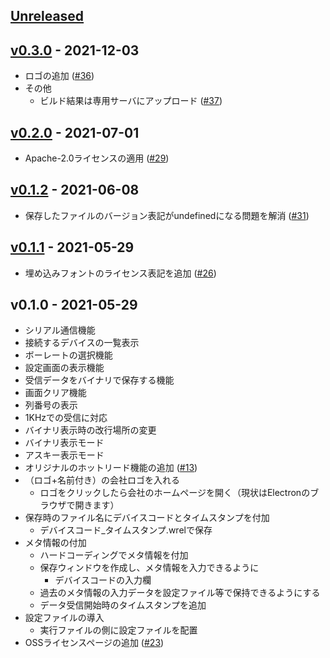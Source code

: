 <a name="unreleased"></a>
## [Unreleased]

<a name="v0.3.0"></a>
## [v0.3.0] - 2021-12-03

- ロゴの追加 ([#36](https://github.com/work-robotics/Serimon/pull/36))
- その他
    - ビルド結果は専用サーバにアップロード ([#37](https://github.com/work-robotics/Serimon/pull/37))

<a name="v0.2.0"></a>
## [v0.2.0] - 2021-07-01

- Apache-2.0ライセンスの適用 ([#29](https://github.com/work-robotics/Serimon/pull/29))


<a name="v0.1.2"></a>
## [v0.1.2] - 2021-06-08

- 保存したファイルのバージョン表記がundefinedになる問題を解消 ([#31](https://github.com/work-robotics/Serimon/pull/31))


<a name="v0.1.1"></a>
## [v0.1.1] - 2021-05-29

- 埋め込みフォントのライセンス表記を追加 ([#26](https://github.com/work-robotics/Serimon/pull/26))

<a name="v0.1.0"></a>
## v0.1.0 - 2021-05-29

- シリアル通信機能
- 接続するデバイスの一覧表示
- ボーレートの選択機能
- 設定画面の表示機能
- 受信データをバイナリで保存する機能
- 画面クリア機能
- 列番号の表示
- 1KHzでの受信に対応 
- バイナリ表示時の改行場所の変更
- バイナリ表示モード
- アスキー表示モード
- オリジナルのホットリード機能の追加 ([#13](https://github.com/work-robotics/Serimon/pull/13))
- （ロゴ+名前付き）の会社ロゴを入れる
    - ロゴをクリックしたら会社のホームページを開く（現状はElectronのブラウザで開きます）
- 保存時のファイル名にデバイスコードとタイムスタンプを付加
    - デバイスコード_タイムスタンプ.wrelで保存
- メタ情報の付加
    - ハードコーディングでメタ情報を付加
    - 保存ウィンドウを作成し、メタ情報を入力できるように
        -  デバイスコードの入力欄
    - 過去のメタ情報の入力データを設定ファイル等で保持できるようにする
    - データ受信開始時のタイムスタンプを追加
- 設定ファイルの導入
    - 実行ファイルの側に設定ファイルを配置 
- OSSライセンスページの追加 ([#23](https://github.com/work-robotics/Serimon/pull/23))

[Unreleased]: https://github.com/work-robotics/Serimon/compare/v0.3.0...HEAD
[v0.3.0]: https://github.com/work-robotics/Serimon/compare/v0.2.0...v0.3.0
[v0.2.0]: https://github.com/work-robotics/Serimon/compare/v0.1.2...v0.2.0
[v0.1.2]: https://github.com/work-robotics/Serimon/compare/v0.1.1...v0.1.2
[v0.1.1]: https://github.com/work-robotics/Serimon/compare/v0.1.0...v0.1.1